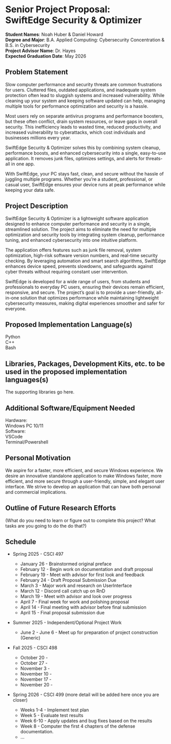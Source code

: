 Senior Project Proposal: \
SwiftEdge Security & Optimizer  
===================================================

**Student Names**: Noah Huber & Daniel Howard \
**Degree and Major**: B.A. Applied Computing: Cybersecurity Concentration & B.S. in Cybersecurity \
**Project Advisor Name**: Dr. Hayes \
**Expected Graduation Date**: May 2026

Problem Statement
-----------------

Slow computer performance and security threats are common frustrations for users. Cluttered files, outdated applications, and inadequate system protection often lead to sluggish systems and increased vulnerability. While cleaning up your system and keeping software updated can help, managing multiple tools for performance optimization and security is a hassle. 

Most users rely on separate antivirus programs and performance boosters, but these often conflict, drain system resources, or leave gaps in overall security. This inefficiency leads to wasted time, reduced productivity, and increased vulnerability to cyberattacks, which cost individuals and businesses millions every year. 

SwiftEdge Security & Optimizer solves this by combining system cleanup, performance boosts, and enhanced cybersecurity into a single, easy-to-use application. It removes junk files, optimizes settings, and alerts for threats-all in one app.

With SwiftEdge, your PC stays fast, clean, and secure without the hassle of juggling multiple programs. Whether you’re a student, professional, or casual user, SwiftEdge ensures your device runs at peak performance while keeping your data safe.

Project Description
-------------------

SwiftEdge Security & Optimizer is a lightweight software application designed to enhance computer performance and security in a single, streamlined solution. The project aims to eliminate the need for multiple optimization and security tools by integrating system cleanup, performance tuning, and enhanced cybersecurity into one intuitive platform.

The application offers features such as junk file removal, system optimization, high-risk software version numbers, and real-time security checking. By leveraging automation and smart search algorithms, SwiftEdge enhances device speed, prevents slowdowns, and safeguards against cyber threats without requiring constant user intervention.

SwiftEdge is developed for a wide range of users, from students and professionals to everyday PC users, ensuring their devices remain efficient, responsive, and secure. The project’s goal is to provide a user-friendly, all-in-one solution that optimizes performance while maintaining lightweight cybersecurity measures, making digital experiences smoother and safer for everyone.

Proposed Implementation Language(s) 
-----------------------------------

Python \
C++ \
Bash 


Libraries, Packages, Development Kits, etc. to be used in the proposed implementation languages(s)
--------------------------------------------------------------------------------------------------

The supporting libraries go here.


Additional Software/Equipment Needed
------------------------------------

Hardware: \
Windows PC 10/11 \
Software: \
VSCode \
Terminal/Powershell 

Personal Motivation
-------------------

We aspire for a faster, more efficient, and secure Windows experience. 
We desire an innovative standalone application to make Windows faster, more efficient, and more secure through a user-friendly, simple, and elegant user interface.
We strive to develop an application that can have both personal and commercial implications.

Outline of Future Research Efforts
----------------------------------

(What do you need to learn or figure out to complete this project? What tasks are you going to do the do that?)

Schedule
--------

*   Spring 2025 - CSCI 497
    -   January 26 - Brainstormed original preface
    -   February 12 - Begin work on documentation and draft proposal
    -   February 19 - Meet with advisor for first look and feedback
    -   February 24 - Draft Proposal Submission Due
    -   March 3  - Major work and research on UserInterface
    -   March 12 - Discord call catch up on RnD
    -   March 19 - Meet with advisor and look over progress
	-   April 7 - Final week for work and polishing proposal
    -   April 14 - Final meeting with advisor before final submission
    -   April 15 - Final proposal submission due

*   Summer 2025 - Independent/Optional Project Work
    -   June 2 - June 6 - Meet up for preparation of project construction (Generic)

*   Fall 2025 - CSCI 498
    -   October 20 - 
    -   October 27 - 
    -   November 3 - 
    -   November 10 - 
    -   November 17 - 
    -   November 20 - 

*   Spring 2026 - CSCI 499 (more detail will be added here once you are closer)
    -   Weeks 1-4 - Implement test plan
    -   Week 5 - Evaluate test results
    -   Week 6-10 - Apply updates and bug fixes based on the results
    -   Week 8 - Computer the first 4 chapters of the defense documentation.
    -   ...
